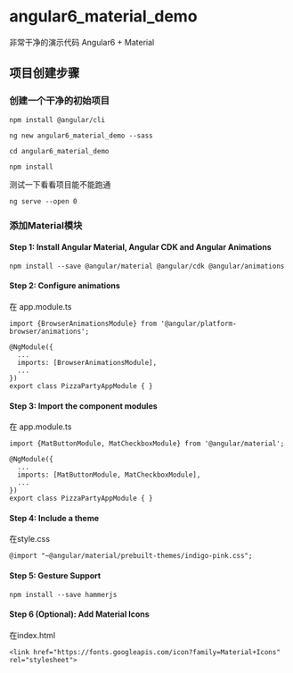 # angular6_material_demo
非常干净的演示代码 Angular6 + Material

## 项目创建步骤
### 创建一个干净的初始项目

````
npm install @angular/cli
````
````
ng new angular6_material_demo --sass
````
````
cd angular6_material_demo
````
````
npm install
````

测试一下看看项目能不能跑通
````
ng serve --open 0  
````
### 添加Material模块
#### Step 1: Install Angular Material, Angular CDK and Angular Animations

````
npm install --save @angular/material @angular/cdk @angular/animations
````
####  Step 2: Configure animations
在 app.module.ts
````
import {BrowserAnimationsModule} from '@angular/platform-browser/animations';

@NgModule({
  ...
  imports: [BrowserAnimationsModule],
  ...
})
export class PizzaPartyAppModule { }
````
#### Step 3: Import the component modules
在 app.module.ts
````
import {MatButtonModule, MatCheckboxModule} from '@angular/material';

@NgModule({
  ...
  imports: [MatButtonModule, MatCheckboxModule],
  ...
})
export class PizzaPartyAppModule { }
````
#### Step 4: Include a theme
在style.css
````
@import "~@angular/material/prebuilt-themes/indigo-pink.css";
````
#### Step 5: Gesture Support
````
npm install --save hammerjs
````
#### Step 6 (Optional): Add Material Icons
在index.html
````
<link href="https://fonts.googleapis.com/icon?family=Material+Icons" rel="stylesheet">
````

